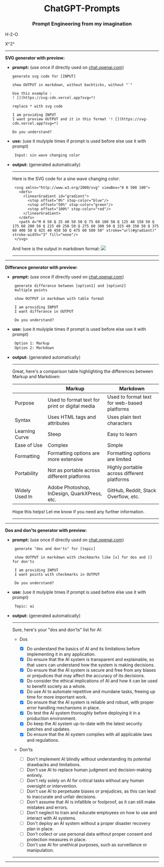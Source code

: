 <h1 align=center>ChatGPT-Prompts</h1>
<h3 align=center>Prompt Engineering from my imagination</h3>

H-2-O

X^2^

***
**SVG generator with preview:**
+ **prompt:** (use once if directly used on [chat.openai.com](https://chat.openai.com))
  ```prompt
  generate svg code for [INPUT]

  show OUTPUT in markdown, without backticks, without "`"

  Use this example :
  ! [](https://svg-cdn.vercel.app?svg=*)

  replace * with svg code
  
  I am providing INPUT
  I want preview OUTPUT and it in this format '! [](https://svg-cdn.vercel.app?svg=*)
  
  Do you understand?
  ```

+ **use:** (use it mulyiple times if prompt is used before else use it with prompt)
  ```markdown
   Input: sin wave changing color
  ```
  
+ **output:** (generated automatically)
  ***
  Here is the SVG code for a sine wave changing color:
  ```
   <svg xmlns="http://www.w3.org/2000/svg" viewBox="0 0 500 100">
     <defs>
       <linearGradient id="gradient">
         <stop offset="0%" stop-color="blue"/>
         <stop offset="50%" stop-color="green"/>
         <stop offset="100%" stop-color="red"/>
       </linearGradient>
     </defs>
     <path d="M 0 50 Q 25 40 50 50 Q 75 60 100 50 Q 125 40 150 50 Q 175 60 200 50 Q 225 40 250 50 Q 275 60 300 50 Q 325 40 350 50 Q 375 60 400 50 Q 425 40 450 50 Q 475 60 500 50" stroke="url(#gradient)" stroke-width="3" fill="none"/>
   </svg>
  ```

  And here is the output in markdown format:
  ![](https://svg-cdn.vercel.app?svg=%3Csvg%20xmlns%3D%22http%3A%2F%2Fwww.w3.org%2F2000%2Fsvg%22%20viewBox%3D%220%200%20500%20100%22%3E%0A%20%20%3Cdefs%3E%0A%20%20%20%20%3ClinearGradient%20id%3D%22gradient%22%3E%0A%20%20%20%20%20%20%3Cstop%20offset%3D%220%25%22%20stop-color%3D%22blue%22%2F%3E%0A%20%20%20%20%20%20%3Cstop%20offset%3D%2250%25%22%20stop-color%3D%22green%22%2F%3E%0A%20%20%20%20%20%20%3Cstop%20offset%3D%22100%25%22%20stop-color%3D%22red%22%2F%3E%0A%20%20%20%20%3C%2FlinearGradient%3E%0A%20%20%3C%2Fdefs%3E%0A%20%20%3Cpath%20d%3D%22M%200%2050%20Q%2025%2040%2050%2050%20Q%2075%2060%20100%2050%20Q%20125%2040%20150%2050%20Q%20175%2060%20200%2050%20Q%20225%2040%20250%2050%20Q%20275%2060%20300%2050%20Q%20325%2040%20350%2050%20Q%20375%2060%20400%2050%20Q%20425%2040%20450%2050%20Q%20475%2060%20500%2050%22%20stroke%3D%22url(%23gradient)%22%20stroke-width%3D%223%22%20fill%3D%22none%22%2F%3E%0A%3C%2Fsvg%3E)
  ***
***
**Differance generator with preview:**
+ **prompt:** (use once if directly used on [chat.openai.com](https://chat.openai.com))
  ```prompt
   generate differance between [option1] and [option2]
   multiple points

   show OUTPUT in markdown with table format

   I am providing INPUT
   I want differance in OUTPUT

   Do you understand?
  ```

+ **use:** (use it mulyiple times if prompt is used before else use it with prompt)
  ```markdown
   Option 1: Markup
   Option 2: Markdown
  ```
  
+ **output:** (generated automatically)
  ***
  Great, here's a comparison table highlighting the differences between Markup and Markdown:

  |     | Markup | Markdown |
  | --- | ------ | -------- |
  | Purpose | Used to format text for print or digital media | Used to format text for web-based platforms |
  | Syntax | Uses HTML tags and attributes | Uses plain text characters |
  | Learning Curve | Steep | Easy to learn |
  | Ease of Use | Complex | Simple |
  | Formatting | Formatting options are more extensive | Formatting options are limited |
  | Portability | Not as portable across different platforms | Highly portable across different platforms |
  | Widely Used In | Adobe Photoshop, InDesign, QuarkXPress, etc. | GitHub, Reddit, Stack Overflow, etc. |

  Hope this helps! Let me know if you need any further information.
  ***
***

**Dos and don'ts generator with preview:**
+ **prompt:** (use once if directly used on [chat.openai.com](https://chat.openai.com))
  ```prompt
   generate "dos and don'ts" for [topic]

   show OUTPUT in markdown with checkmarks like [x] for dos and [] for don'ts

   I am providing INPUT
   I want points with checkmarks in OUTPUT

   Do you understand?
  ```

+ **use:** (use it mulyiple times if prompt is used before else use it with prompt)
  ```markdown
   Topic: ai
  ```
  
+ **output:** (generated automatically)
  ***
  Sure, here's your "dos and don'ts" list for AI:

  + Dos

    - [x] Do understand the basics of AI and its limitations before implementing it in any application.
    - [x] Do ensure that the AI system is transparent and explainable, so that users can understand how the system is making decisions.
    - [x] Do ensure that the AI system is secure and free from any biases or prejudices that may affect the accuracy of its decisions.
    - [x] Do consider the ethical implications of AI and how it can be used to benefit society as a whole.
    - [x] Do use AI to automate repetitive and mundane tasks, freeing up time for more important work.
    - [x] Do ensure that the AI system is reliable and robust, with proper error handling mechanisms in place.
    - [x] Do test the AI system thoroughly before deploying it in a production environment.
    - [x] Do keep the AI system up-to-date with the latest security patches and updates.
    - [x] Do ensure that the AI system complies with all applicable laws and regulations.

  + Don'ts

    - [ ] Don't implement AI blindly without understanding its potential drawbacks and limitations.
    - [ ] Don't use AI to replace human judgment and decision-making entirely.
    - [ ] Don't rely solely on AI for critical tasks without any human oversight or intervention.
    - [ ] Don't use AI to perpetuate biases or prejudices, as this can lead to inaccurate and unfair decisions.
    - [ ] Don't assume that AI is infallible or foolproof, as it can still make mistakes and errors.
    - [ ] Don't neglect to train and educate employees on how to use and interact with AI systems.
    - [ ] Don't deploy an AI system without a proper disaster recovery plan in place.
    - [ ] Don't collect or use personal data without proper consent and protection measures in place.
    - [ ] Don't use AI for unethical purposes, such as surveillance or manipulation.
  ***
***


